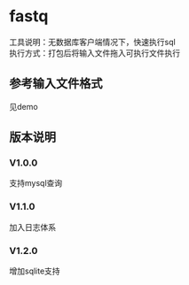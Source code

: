 # fastq
工具说明：无数据库客户端情况下，快速执行sql  
执行方式：打包后将输入文件拖入可执行文件执行

## 参考输入文件格式  
见demo

## 版本说明
### V1.0.0
支持mysql查询
### V1.1.0
加入日志体系
### V1.2.0
增加sqlite支持
